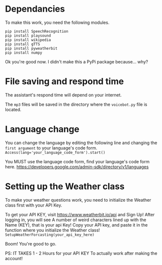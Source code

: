 # Dependancies

To make this work, you need the following modules.

```
pip install SpeechRecognition
pip install playsound
pip install wikipedia
pip install gTTS
pip install pyweatherbit
pip install numpy
```
Ok you're good now.
I didn't make this a PyPi package because... why?

# File saving and respond time
The assistant's respond time will depend on your internet.

The `mp3` files will be saved in the directory where the `voicebot.py` file is located.

# Language change
You can change the language by editing the following line and changing the `first argument` to your language's code form. `Access(lang='your_language_code_form').start()`

You MUST use the language code form, find your language's code form here. https://developers.google.com/admin-sdk/directory/v1/languages

# Setting up the Weather class
To make your weather questions work, you need to initialize the Weather class first with your API Key.

To get your API KEY, visit https://www.weatherbit.io/api and Sign Up!
After logging in, you will see A number of weird characters lined up with the Name (KEY), that is your api Key!
Copy your API key, and paste it in the function where you initialize the Weather class! 
`SetupWeatherForcasting(your_api_key_here)`

Boom! You're good to go.

PS: IT TAKES 1 - 2 Hours for your API KEY To actually work after making the account!